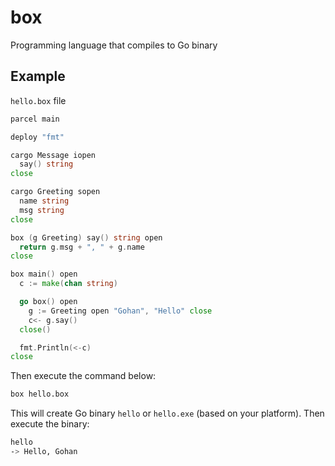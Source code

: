 box
===

Programming language that compiles to Go binary

## Example
`hello.box` file
```go
parcel main

deploy "fmt"

cargo Message iopen
  say() string
close

cargo Greeting sopen
  name string
  msg string
close

box (g Greeting) say() string open
  return g.msg + ", " + g.name
close

box main() open
  c := make(chan string)

  go box() open
    g := Greeting open "Gohan", "Hello" close
    c<- g.say()
  close()

  fmt.Println(<-c)
close
```

Then execute the command below:
```sh
box hello.box
```

This will create Go binary `hello` or `hello.exe` (based on your platform). Then execute the binary:
```sh
hello
-> Hello, Gohan
```
